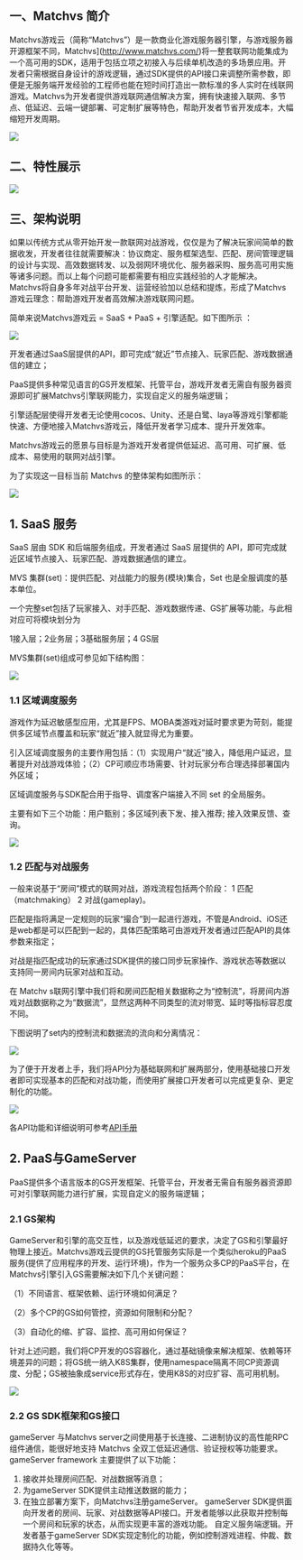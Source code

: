 
## 一、Matchvs 简介

Matchvs游戏云（简称“Matchvs”）是一款商业化游戏服务器引擎，与游戏服务器开源框架不同，Matchvs](http://www.matchvs.com/)将一整套联网功能集成为一个高可用的SDK，适用于包括立项之初接入与后续单机改造的多场景应用。开发者只需根据自身设计的游戏逻辑，通过SDK提供的API接口来调整所需参数，即便是无服务端开发经验的工程师也能在短时间打造出一款标准的多人实时在线联网游戏。Matchvs为开发者提供游戏联网通信解决方案，拥有快速接入联网、多节点、低延迟、云端一键部署、可定制扩展等特色，帮助开发者节省开发成本，大幅缩短开发周期。

![](http://imgs.matchvs.com/static/Introduction3.png)


## 二、特性展示  

![](http://imgs.matchvs.com/static/guangwang/texing.png)

## 三、架构说明

如果以传统方式从零开始开发一款联网对战游戏，仅仅是为了解决玩家间简单的数据收发，开发者往往就需要解决：协议商定、服务框架选型、匹配、房间管理逻辑的设计与实现、高效数据转发、以及弱网环境优化、服务器采购、服务高可用实施等诸多问题。而以上每个问题可能都需要有相应实践经验的人才能解决。Matchvs将自身多年对战平台开发、运营经验加以总结和提炼，形成了Matchvs游戏云理念：帮助游戏开发者高效解决游戏联网问题。

简单来说Matchvs游戏云 = SaaS + PaaS + 引擎适配。如下图所示 ：

![](http://imgs.matchvs.com/static/guangwang/paas1.png)

开发者通过SaaS层提供的API，即可完成“就近”节点接入、玩家匹配、游戏数据通信的建立；

PaaS提供多种常见语言的GS开发框架、托管平台，游戏开发者无需自有服务器资源即可扩展Matchvs引擎联网能力，实现自定义的服务端逻辑；

引擎适配层使得开发者无论使用cocos、Unity、还是白鹭、laya等游戏引擎都能快速、方便地接入Matchvs游戏云，降低开发者学习成本、提升开发效率。

Matchvs游戏云的愿景与目标是为游戏开发者提供低延迟、高可用、可扩展、低成本、易使用的联网对战引擎。

为了实现这一目标当前 Matchvs 的整体架构如图所示：

![](http://imgs.matchvs.com/static/guangwang/paas9.png)

## 1. SaaS 服务

SaaS 层由 SDK 和后端服务组成，开发者通过 SaaS  层提供的 API，即可完成就近区域节点接入、玩家匹配、游戏数据通信的建立。

MVS 集群(set)：提供匹配、对战能力的服务(模块)集合，Set 也是全服调度的基本单位。

一个完整set包括了玩家接入、对手匹配、游戏数据传递、GS扩展等功能，与此相对应可将模块划分为

1接入层；2业务层；3基础服务层；4 GS层

MVS集群(set)组成可参见如下结构图：

![](http://imgs.matchvs.com/static/guangwang/paas2.png)

### 1.1 区域调度服务

游戏作为延迟敏感型应用，尤其是FPS、MOBA类游戏对延时要求更为苛刻，能提供多区域节点覆盖和玩家“就近”接入就显得尤为重要。

引入区域调度服务的主要作用包括：（1）实现用户“就近”接入，降低用户延迟，显著提升对战游戏体验；（2）CP可顺应市场需要、针对玩家分布合理选择部署国内外区域；

区域调度服务与SDK配合用于指导、调度客户端接入不同 set 的全局服务。

主要有如下三个功能：用户甄别；多区域列表下发、接入推荐; 接入效果反馈、查询。

![](http://imgs.matchvs.com/static/guangwang/paas3.png)

### 1.2 **匹配与对战服务**

一般来说基于“房间”模式的联网对战，游戏流程包括两个阶段： 1 匹配（matchmaking） 2 对战(gameplay)。

匹配是指将满足一定规则的玩家“撮合”到一起进行游戏，不管是Android、iOS还是web都是可以匹配到一起的，具体匹配策略可由游戏开发者通过匹配API的具体参数来指定；

对战是指匹配成功的玩家通过SDK提供的接口同步玩家操作、游戏状态等数据以支持同一房间内玩家对战和互动。

在 Matchv s联网引擎中我们将和房间匹配相关数据称之为“控制流”，将房间内游戏对战数据称之为“数据流”，显然这两种不同类型的流对带宽、延时等指标容忍度不同。

下图说明了set内的控制流和数据流的流向和分离情况：

![](http://imgs.matchvs.com/static/guangwang/paas4.png)

为了便于开发者上手，我们将API分为基础联网和扩展两部分，使用基础接口开发者即可实现基本的匹配和对战功能，而使用扩展接口开发者可以完成更复杂、更定制化的功能。

![](http://imgs.matchvs.com/static/guangwang/paas5.png)

各API功能和详细说明可参考[API手册](http://www.matchvs.com/service?page=JavaScript)

## 2. PaaS与GameServer

PaaS提供多个语言版本的GS开发框架、托管平台，开发者无需自有服务器资源即可对引擎联网能力进行扩展，实现自定义的服务端逻辑； 

### 2.1 GS架构

GameServer和引擎的高交互性，以及游戏低延迟的要求，决定了GS和引擎最好物理上接近。Matchvs游戏云提供的GS托管服务实际是一个类似heroku的PaaS服务(提供了应用程序的开发、运行环境)，作为一个服务众多CP的PaaS平台，在Matchvs引擎引入GS需要解决如下几个关键问题：

（1）不同语言、框架依赖、运行环境如何满足？

（2）多个CP的GS如何管控，资源如何限制和分配？

（3）自动化的缩、扩容、监控、高可用如何保证？

针对上述问题，我们将CP开发的GS容器化，通过基础镜像来解决框架、依赖等环境差异的问题；将GS统一纳入K8S集群，使用namespace隔离不同CP资源调度、分配；GS被抽象成service形式存在，使用K8S的对应扩容、高可用机制。

![](http://imgs.matchvs.com/static/guangwang/paas6.png)

### 2.2 GS SDK框架和GS接口

gameServer 与Matchvs server之间使用基于长连接、二进制协议的高性能RPC组件通信，能很好地支持 Matchvs 全双工低延迟通信、验证授权等功能要求。 gameServer framework 主要提供了以下功能： 

1. 接收并处理房间匹配、对战数据等消息；
2. 为gameServer SDK提供主动推送数据的能力；
3. 在独立部署方案下，向Matchvs注册gameServer。 gameServer SDK提供面向开发者的房间、玩家、对战数据等API接口。开发者能够以此获取并控制每一个房间和玩家的状态，从而实现更丰富的游戏功能。 自定义服务端逻辑。开发者基于gameServer SDK实现定制化的功能，例如控制游戏进程、仲裁、数据持久化等等。
